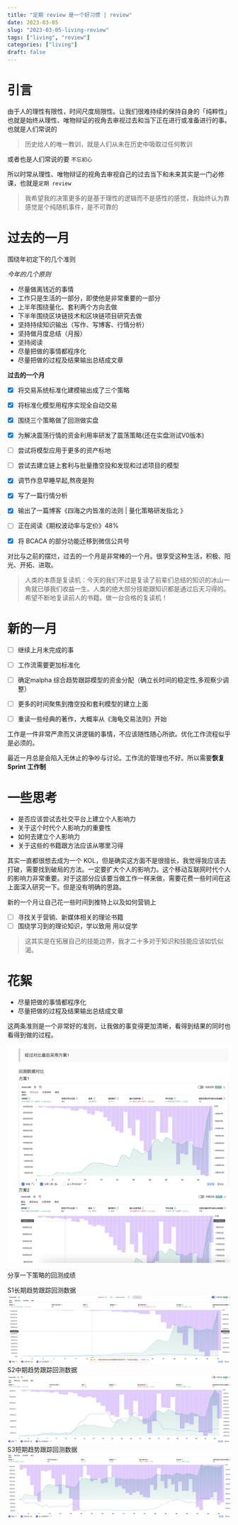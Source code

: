 ```yaml
---
title: "定期 review 是一个好习惯 | review"
date: 2023-03-05
slug: "2023-03-05-living-review"
tags: ["living", "review"]
categories: ["living"]
draft: false
---
```



# 引言

由于人的理性有限性，时间尺度局限性。让我们很难持续的保持自身的「纯粹性」也就是始终从理性、唯物辩证的视角去审视过去和当下正在进行或准备进行的事。也就是人们常说的

> 历史给人的唯一教训，就是人们从未在历史中吸取过任何教训

或者也是人们常说的要 `不忘初心`

所以时常从理性、唯物辩证的视角去审视自己的过去当下和未来其实是一门必修课，也就是`定期 review`

> 我希望我的决策更多的是基于理性的逻辑而不是感性的感觉，我始终认为靠感觉是个纯随机事件，是不可靠的


# 过去的一月

围绕年初定下的几个准则

*今年的几个原则*

* 尽量做离钱近的事情
* 工作只是生活的一部分，即使他是非常重要的一部分
* 上半年围绕量化、套利两个方向去做
* 下半年围绕区块链技术和区块链项目研究去做
* 坚持持续知识输出（写作、写博客、行情分析）
* 坚持做月度总结（月报）
* 坚持阅读
* 尽量把做的事情都程序化
* 尽量把做的过程及结果输出总结成文章


**过去的一个月**

- [x] 将交易系统标准化建模输出成了三个策略
- [x] 将标准化模型用程序实现全自动交易
- [x] 围绕三个策略做了回测做实盘
- [x] 为解决震荡行情的资金利用率研发了震荡策略(还在实盘测试V0版本)
- [ ] 尝试将模型应用于更多的资产标地
- [ ] 尝试去建立链上套利与批量撸空投和发现和过滤项目的模型
- [x] 调节作息早睡早起,熬夜是狗
- [x] 写了一篇行情分析
- [x] 输出了一篇博客《四海之内皆准的法则 | 量化策略研发指北 》
- [ ] 正在阅读《期权波动率与定价》48%
- [x] 将 BCACA 的部分功能迁移到微信公共号


对比与之前的摆烂，过去的一个月是非常棒的一个月。很享受这种生活，积极、阳光、开拓、进取。

> 人类的本质是复读机：今天的我们不过是复读了前辈们总结的知识的冰山一角就已够我们收益一生。人类的绝大部分技能跟知识都是通过后天习得的。希望不断地复读前人的书籍。做一台合格的复读机！

# 新的一月

- [ ] 继续上月未完成的事
- [ ] 工作流需要更加标准化
- [ ] 确定malpha 综合趋势跟踪模型的资金分配（确立长时间的稳定性,多观察少调整）
- [ ] 更多的时间聚焦到撸空投和套利模型的建立上面
- [ ] 重读一些经典的著作，大概率从《海龟交易法则》开始


工作是一件非常严肃而又讲逻辑的事情，不应该随性随心所欲。优化工作流程似乎是必须的。

最近一月总是会陷入无休止的争吵与讨论。工作流的管理也不好。所以需要**恢复 Sprint 工作制**


# 一些思考

- 是否应该尝试去社交平台上建立个人影响力
- 关于这个时代个人影响力的重要性
- 如何去建立个人影响力
- 关于这些的书籍跟方法应该从哪里习得

其实一直都很想去成为一个 KOL，但是确实这方面不是很擅长，我觉得我应该去打破，需要找到破局的方法。一定要扩大个人的影响力。这个移动互联网时代个人的影响力非常重要。对于这部分应该要当做工作一样来做，需要花费一些时间在这上面深入研究一下。但是没有明确的思路。


新的一个月让自己花一些时间到推特上以及如何营销上

- [ ] 寻找关于营销、新媒体相关的理论书籍
- [ ] 围绕学习到的理论知识，学以致用 用以促学

> 这其实是在拓展自己的技能边界，我才二十多对于知识和技能应该如饥似渴。

# 花絮

* 尽量把做的事情都程序化
* 尽量把做的过程及结果输出总结成文章

这两条准则是一个非常好的准则，让我做的事变得更加清晰，看得到结果的同时也看得到做的过程。


![关于过程的记录](/images/living/2023-03-05-living-review.png)


分享一下策略的回测成绩

S1长期趋势跟踪回测数据
![S1长期趋势跟踪回测数据](/images/trading/backtrade/s1_m1_0.png)
S2中期趋势跟踪回测数据
![S2中期趋势跟踪回测数据](/images/trading/backtrade/s2_0.png)
S3短期趋势跟踪回测数据
![S3短期趋势跟踪回测数据](/images/trading/backtrade/s3_0.png)








